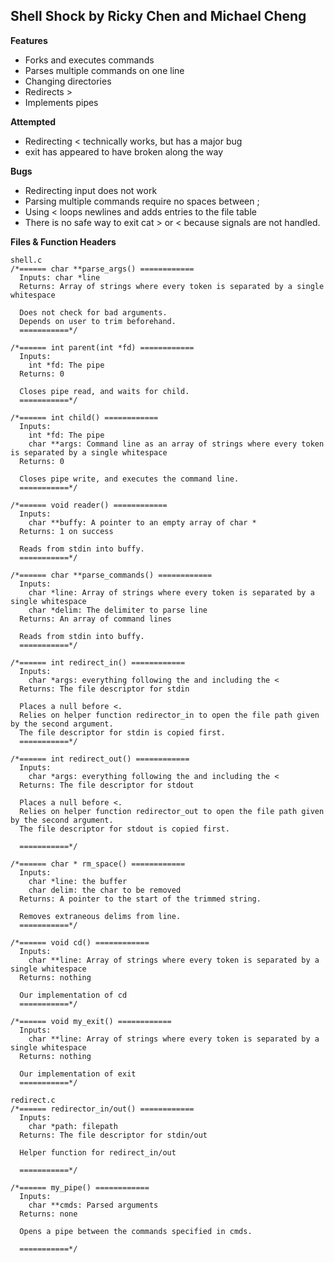 ## Shell Shock by Ricky Chen and Michael Cheng

**Features**
  * Forks and executes commands
  * Parses multiple commands on one line
  * Changing directories 
  * Redirects >
  * Implements pipes

**Attempted**
  * Redirecting < technically works, but has a major bug
  * exit has appeared to have broken along the way

**Bugs**
  * Redirecting input does not work
  * Parsing multiple commands require no spaces between ;
  * Using < loops newlines and adds entries to the file table
  * There is no safe way to exit cat > or < because signals are not handled.

**Files & Function Headers**
```
shell.c
/*====== char **parse_args() ============
  Inputs: char *line
  Returns: Array of strings where every token is separated by a single whitespace

  Does not check for bad arguments.
  Depends on user to trim beforehand.
  ===========*/

/*====== int parent(int *fd) ============
  Inputs: 
    int *fd: The pipe 
  Returns: 0
  
  Closes pipe read, and waits for child.
  ===========*/

/*====== int child() ============
  Inputs:
    int *fd: The pipe
    char **args: Command line as an array of strings where every token is separated by a single whitespace
  Returns: 0
  
  Closes pipe write, and executes the command line.
  ===========*/

/*====== void reader() ============
  Inputs:
    char **buffy: A pointer to an empty array of char *
  Returns: 1 on success

  Reads from stdin into buffy.
  ===========*/

/*====== char **parse_commands() ============
  Inputs:
    char *line: Array of strings where every token is separated by a single whitespace
    char *delim: The delimiter to parse line
  Returns: An array of command lines

  Reads from stdin into buffy.
  ===========*/

/*====== int redirect_in() ============
  Inputs:
    char *args: everything following the and including the <
  Returns: The file descriptor for stdin

  Places a null before <.
  Relies on helper function redirector_in to open the file path given by the second argument.
  The file descriptor for stdin is copied first.
  ===========*/

/*====== int redirect_out() ============
  Inputs:
    char *args: everything following the and including the <
  Returns: The file descriptor for stdout

  Places a null before <.
  Relies on helper function redirector_out to open the file path given by the second argument.
  The file descriptor for stdout is copied first.

  ===========*/

/*====== char * rm_space() ============
  Inputs:
    char *line: the buffer
    char delim: the char to be removed
  Returns: A pointer to the start of the trimmed string.

  Removes extraneous delims from line.
  ===========*/

/*====== void cd() ============
  Inputs:
    char **line: Array of strings where every token is separated by a single whitespace
  Returns: nothing

  Our implementation of cd
  ===========*/

/*====== void my_exit() ============
  Inputs:
    char **line: Array of strings where every token is separated by a single whitespace
  Returns: nothing

  Our implementation of exit
  ===========*/

redirect.c
/*====== redirector_in/out() ============
  Inputs:
    char *path: filepath
  Returns: The file descriptor for stdin/out

  Helper function for redirect_in/out

  ===========*/

/*====== my_pipe() ============
  Inputs:
    char **cmds: Parsed arguments
  Returns: none

  Opens a pipe between the commands specified in cmds.

  ===========*/
  ```

